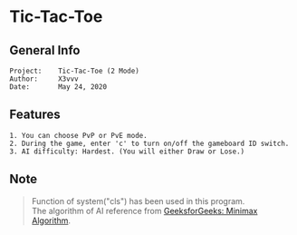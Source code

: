# Tic-Tac-Toe

## General Info
    Project:    Tic-Tac-Toe (2 Mode)
    Author:     X3vvv
    Date:       May 24, 2020
    
    
## Features
    1. You can choose PvP or PvE mode.
    2. During the game, enter 'c' to turn on/off the gameboard ID switch.
    3. AI difficulty: Hardest. (You will either Draw or Lose.)
    
## Note
> Function of system("cls") has been used in this program.  
> The algorithm of AI reference from [GeeksforGeeks: Minimax Algorithm](https://www.geeksforgeeks.org/minimax-algorithm-in-game-theory-set-1-introduction/).
